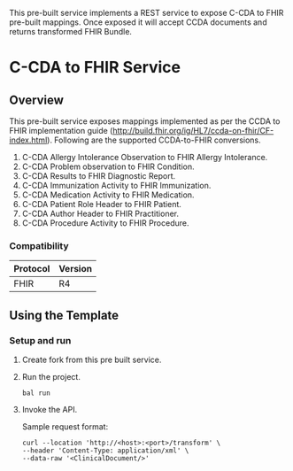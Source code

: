 This pre-built service implements a REST service to expose C-CDA to FHIR pre-built mappings. Once exposed it will accept CCDA documents and returns transformed FHIR Bundle. 

# C-CDA to FHIR Service

## Overview

This pre-built service exposes mappings implemented as per the CCDA to FHIR implementation guide (http://build.fhir.org/ig/HL7/ccda-on-fhir/CF-index.html). Following are the supported CCDA-to-FHIR conversions.

1) C-CDA Allergy Intolerance Observation to FHIR Allergy Intolerance.
2) C-CDA Problem observation to FHIR Condition.
3) C-CDA Results to FHIR Diagnostic Report.
4) C-CDA Immunization Activity to FHIR Immunization.
5) C-CDA Medication Activity to FHIR Medication.
6) C-CDA Patient Role Header to FHIR Patient.
7) C-CDA Author Header to FHIR Practitioner.
8) C-CDA Procedure Activity to FHIR Procedure.

### Compatibility

| Protocol            | Version                   |
|---------------------|---------------------------|
| FHIR                | R4                        |

## Using the Template

### Setup and run

1. Create fork from this pre built service.

2. Run the project.

    ```ballerina
    bal run
    ```

4. Invoke the API.

    Sample request format:

    ```
    curl --location 'http://<host>:<port>/transform' \ 
    --header 'Content-Type: application/xml' \
    --data-raw '<ClinicalDocument/>'
    ```